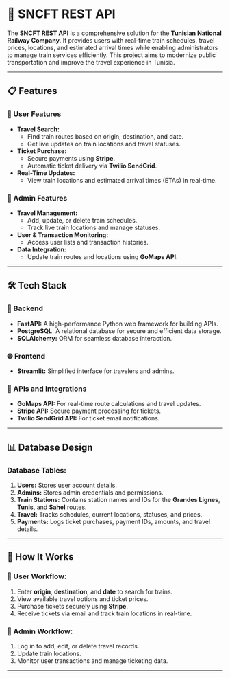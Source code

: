 # 🚄 SNCFT REST API

The **SNCFT REST API** is a comprehensive solution for the **Tunisian National Railway Company**. It provides users with real-time train schedules, travel prices, locations, and estimated arrival times while enabling administrators to manage train services efficiently. This project aims to modernize public transportation and improve the travel experience in Tunisia.

---

## 📋 Features

### 🔹 User Features
- **Travel Search:** 
  - Find train routes based on origin, destination, and date.
  - Get live updates on train locations and travel statuses.
- **Ticket Purchase:** 
  - Secure payments using **Stripe**.
  - Automatic ticket delivery via **Twilio SendGrid**.
- **Real-Time Updates:**
  - View train locations and estimated arrival times (ETAs) in real-time.

### 🔹 Admin Features
- **Travel Management:**
  - Add, update, or delete train schedules.
  - Track live train locations and manage statuses.
- **User & Transaction Monitoring:**
  - Access user lists and transaction histories.
- **Data Integration:**
  - Update train routes and locations using **GoMaps API**.

---

## 🛠️ Tech Stack

### 🔧 Backend
- **FastAPI:** A high-performance Python web framework for building APIs.
- **PostgreSQL:** A relational database for secure and efficient data storage.
- **SQLAlchemy:** ORM for seamless database interaction.

### 🌐 Frontend
- **Streamlit:** Simplified interface for travelers and admins.

### 🔗 APIs and Integrations
- **GoMaps API:** For real-time route calculations and travel updates.
- **Stripe API:** Secure payment processing for tickets.
- **Twilio SendGrid API:** For ticket email notifications.

---

## 📊 Database Design

### Database Tables:
1. **Users:** Stores user account details.
2. **Admins:** Stores admin credentials and permissions.
3. **Train Stations:** Contains station names and IDs for the **Grandes Lignes**, **Tunis**, and **Sahel** routes.
4. **Travel:** Tracks schedules, current locations, statuses, and prices.
5. **Payments:** Logs ticket purchases, payment IDs, amounts, and travel details.

---

## 🚀 How It Works

### 🔹 User Workflow:
1. Enter **origin**, **destination**, and **date** to search for trains.
2. View available travel options and ticket prices.
3. Purchase tickets securely using **Stripe**.
4. Receive tickets via email and track train locations in real-time.

### 🔹 Admin Workflow:
1. Log in to add, edit, or delete travel records.
2. Update train locations.
3. Monitor user transactions and manage ticketing data.

---

